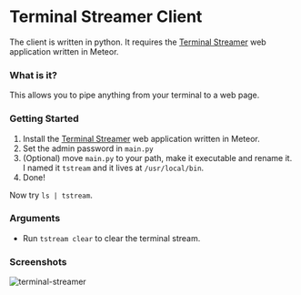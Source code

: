 # Terminal Streamer Client

The client is written in python. It requires the  [Terminal Streamer](https://github.com/vephinx/terminal-streamer) web application written in Meteor.

### What is it?

This allows you to pipe anything from your terminal to a web page.

### Getting Started

1. Install the [Terminal Streamer](https://github.com/vephinx/terminal-streamer) web application written in Meteor.
2. Set the admin password in `main.py`
3. (Optional) move `main.py` to your path, make it executable and rename it. I named it `tstream` and it lives at `/usr/local/bin`.
4. Done!

Now try `ls | tstream`.

### Arguments

- Run `tstream clear` to clear the terminal stream.

### Screenshots

![terminal-streamer](https://cloud.githubusercontent.com/assets/2012398/21485202/16013a36-cb97-11e6-84d3-b93028333266.png)





